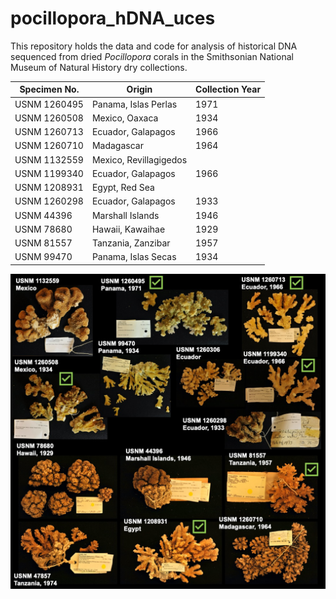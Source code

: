 # pocillopora_hDNA_uces

This repository holds the data and code for analysis of historical DNA sequenced from dried *Pocillopora* corals in the Smithsonian National Museum of Natural History dry collections. 

| Specimen No. | Origin                 | Collection Year | 
|--------------|------------------------|-----------------|
| USNM 1260495 | Panama, Islas Perlas   | 1971            |
| USNM 1260508 | Mexico, Oaxaca         | 1934            |
| USNM 1260713 | Ecuador, Galapagos     | 1966            |
| USNM 1260710 | Madagascar             | 1964            |
| USNM 1132559 | Mexico, Revillagigedos |                 |
| USNM 1199340 | Ecuador, Galapagos     | 1966            |
| USNM 1208931 | Egypt, Red Sea         |                 | 
| USNM 1260298 | Ecuador, Galapagos     | 1933            |
| USNM 44396   | Marshall Islands       | 1946            |
| USNM 78680   | Hawaii, Kawaihae       | 1929            |
| USNM 81557   | Tanzania, Zanzibar     | 1957            |
| USNM 99470   | Panama, Islas Secas    | 1934            |


![**USNM specimens processed for hDNA target enrichment sequencing.**  ](./images/usnm_specimens_figure.JPG)